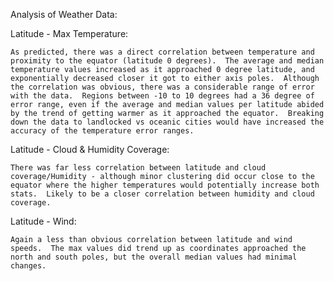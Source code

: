 Analysis of Weather Data:

Latitude - Max Temperature:

    As predicted, there was a direct correlation between temperature and proximity to the equator (latitude 0 degrees).  The average and median temperature values increased as it approached 0 degree latitude, and exponentially decreased closer it got to either axis poles.  Although the correlation was obvious, there was a considerable range of error with the data.  Regions between -10 to 10 degrees had a 36 degree of error range, even if the average and median values per latitude abided by the trend of getting warmer as it approached the equator.  Breaking down the data to landlocked vs oceanic cities would have increased the accuracy of the temperature error ranges.
    
Latitude - Cloud & Humidity Coverage:

    There was far less correlation between latitude and cloud coverage/Humidity - although minor clustering did occur close to the equator where the higher temperatures would potentially increase both stats.  Likely to be a closer correlation between humidity and cloud coverage.
    
Latitude - Wind:

    Again a less than obvious correlation between latitude and wind speeds.  The max values did trend up as coordinates approached the north and south poles, but the overall median values had minimal changes.